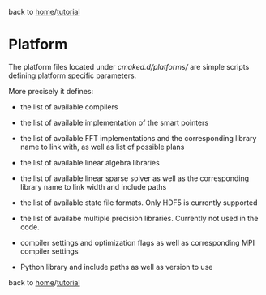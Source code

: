 back to [home](/)/[tutorial](/tutorial)

# Platform

The platform files located under *cmaked.d/platforms/* are simple scripts defining platform specific parameters.

More precisely it defines:

   - the list of available compilers

   - the list of available implementation of the smart pointers

   - the list of available FFT implementations and the corresponding library name to link with, as well as list of possible plans

   - the list of available linear algebra libraries

   - the list of available linear sparse solver as well as the corresponding library name to link width and include paths

   - the list of available state file formats. Only HDF5 is currently supported

   - the list of availabe multiple precision libraries. Currently not used in the code.

   - compiler settings and optimization flags as well as corresponding MPI compiler settings

   - Python library and include paths as well as version to use

back to [home](/)/[tutorial](/tutorial)
